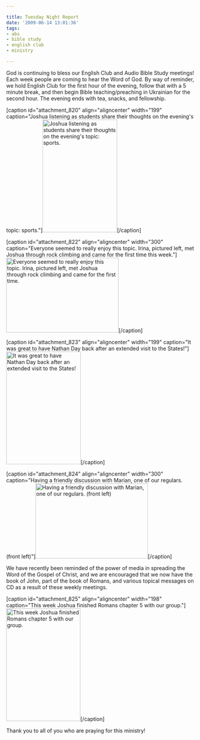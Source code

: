 ```yaml
---

title: Tuesday Night Report
date: '2009-06-14 13:01:36'
tags:
- abs
- bible study
- english club
- ministry

---
```


God is continuing to bless our English Club and Audio Bible Study meetings! Each week people are coming to hear the Word of God. By way of reminder, we hold English Club for the first hour of the evening, follow that with a 5 minute break, and then begin Bible teaching/preaching in Ukrainian for the second hour. The evening ends with tea, snacks, and fellowship.

[caption id="attachment_820" align="aligncenter" width="199" caption="Joshua listening as students share their thoughts on the evening&#39;s topic: sports."]<a href="//d21yo20tm8bmc2.cloudfront.net/2009/06/dsc_6775.jpg"><img class="size-medium wp-image-820" title="dsc_6775" src="//d21yo20tm8bmc2.cloudfront.net/2009/06/dsc_6775-199x300.jpg" alt="Joshua listening as students share their thoughts on the evening's topic: sports." width="199" height="300" /></a>[/caption]

[caption id="attachment_822" align="aligncenter" width="300" caption="Everyone seemed to really enjoy this topic. Irina, pictured left, met Joshua through rock climbing and came for the first time this week."]<a href="//d21yo20tm8bmc2.cloudfront.net/2009/06/dsc_6774.jpg"><img class="size-medium wp-image-822" title="dsc_6774" src="//d21yo20tm8bmc2.cloudfront.net/2009/06/dsc_6774-300x199.jpg" alt="Everyone seemed to really enjoy this topic. Irina, pictured left, met Joshua through rock climbing and came for the first time." width="300" height="199" /></a>[/caption]

[caption id="attachment_823" align="aligncenter" width="199" caption="It was great to have Nathan Day back after an extended visit to the States!"]<a href="//d21yo20tm8bmc2.cloudfront.net/2009/06/dsc_6776.jpg"><img class="size-medium wp-image-823" title="dsc_6776" src="//d21yo20tm8bmc2.cloudfront.net/2009/06/dsc_6776-199x300.jpg" alt="It was great to have Nathan Day back after an extended visit to the States!" width="199" height="300" /></a>[/caption]

[caption id="attachment_824" align="aligncenter" width="300" caption="Having a friendly discussion with Marian, one of our regulars. (front left)"]<a href="//d21yo20tm8bmc2.cloudfront.net/2009/06/dsc_6779.jpg"><img class="size-medium wp-image-824" title="dsc_6779" src="//d21yo20tm8bmc2.cloudfront.net/2009/06/dsc_6779-300x200.jpg" alt="Having a friendly discussion with Marian, one of our regulars. (front left)" width="300" height="200" /></a>[/caption]

We have recently been reminded of the power of media in spreading the Word of the Gospel of Christ, and we are encouraged that we now have the book of John, part of the book of Romans, and various topical messages on CD as a result of these weekly meetings.

[caption id="attachment_825" align="aligncenter" width="198" caption="This week Joshua finished Romans chapter 5 with our group."]<a href="//d21yo20tm8bmc2.cloudfront.net/2009/06/dsc_6782.jpg"><img class="size-medium wp-image-825" title="dsc_6782" src="//d21yo20tm8bmc2.cloudfront.net/2009/06/dsc_6782-198x300.jpg" alt="This week Joshua finished Romans chapter 5 with our group." width="198" height="300" /></a>[/caption]

Thank you to all of you who are praying for this ministry!
